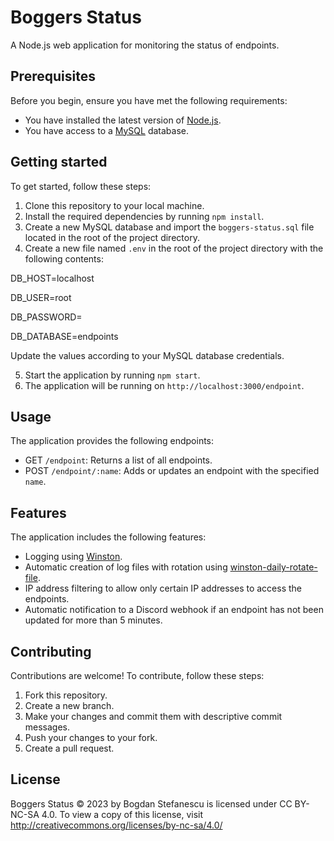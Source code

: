 # Boggers Status

A Node.js web application for monitoring the status of endpoints.

## Prerequisites

Before you begin, ensure you have met the following requirements:
* You have installed the latest version of [Node.js](https://nodejs.org/en/).
* You have access to a [MySQL](https://www.mysql.com/) database.

## Getting started

To get started, follow these steps:
1. Clone this repository to your local machine.
2. Install the required dependencies by running `npm install`.
3. Create a new MySQL database and import the `boggers-status.sql` file located in the root of the project directory.
4. Create a new file named `.env` in the root of the project directory with the following contents:

DB_HOST=localhost

DB_USER=root

DB_PASSWORD=

DB_DATABASE=endpoints

Update the values according to your MySQL database credentials.

5. Start the application by running `npm start`.
6. The application will be running on `http://localhost:3000/endpoint`.

## Usage

The application provides the following endpoints:
* GET `/endpoint`: Returns a list of all endpoints.
* POST `/endpoint/:name`: Adds or updates an endpoint with the specified `name`.

## Features

The application includes the following features:
* Logging using [Winston](https://github.com/winstonjs/winston).
* Automatic creation of log files with rotation using [winston-daily-rotate-file](https://github.com/winstonjs/winston-daily-rotate-file).
* IP address filtering to allow only certain IP addresses to access the endpoints.
* Automatic notification to a Discord webhook if an endpoint has not been updated for more than 5 minutes.


## Contributing

Contributions are welcome! To contribute, follow these steps:
1. Fork this repository.
2. Create a new branch.
3. Make your changes and commit them with descriptive commit messages.
4. Push your changes to your fork.
5. Create a pull request.

## License

Boggers Status © 2023 by Bogdan Stefanescu is licensed under CC BY-NC-SA 4.0. To view a copy of this license, visit http://creativecommons.org/licenses/by-nc-sa/4.0/
